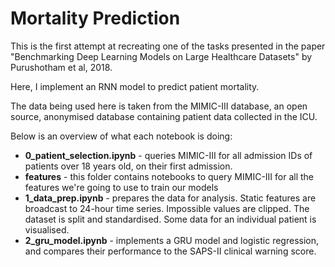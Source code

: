 # Mortality Prediction

This is the first attempt at recreating one of the tasks presented in the paper "Benchmarking Deep Learning Models on Large Healthcare Datasets" by Purushotham et al, 2018.

Here, I implement an RNN model to predict patient mortality. 

The data being used here is taken from the MIMIC-III database, an open source, anonymised database containing patient data collected in the ICU.

Below is an overview of what each notebook is doing:
- **0_patient_selection.ipynb** - queries MIMIC-III for all admission IDs of patients over 18 years old, on their first admission.
- **features** - this folder contains notebooks to query MIMIC-III for all the features we're going to use to train our models
- **1_data_prep.ipynb** - prepares the data for analysis. Static features are broadcast to 24-hour time series. Impossible values are clipped. The dataset is split and standardised. Some data for an individual patient is visualised.
- **2_gru_model.ipynb** - implements a GRU model and logistic regression, and compares their performance to the SAPS-II clinical warning score.